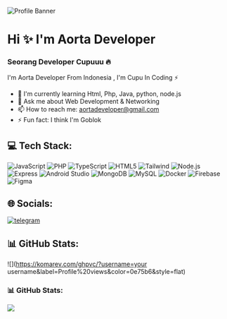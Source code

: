 ![Profile Banner](https://files.catbox.moe/xpsybt.jpeg)

# Hi ✨ I'm Aorta Developer
### Seorang Developer Cupuuu 🔥

I'm Aorta Developer From Indonesia , I'm Cupu In Coding ⚡

- 🌱 I'm currently learning Html, Php, Java, python, node.js
- 💬 Ask me about Web Development & Networking
- 📫 How to reach me: aortadeveloper@gmail.com
- ⚡ Fun fact: I think I'm Goblok

## 💻 Tech Stack:
![JavaScript](https://img.shields.io/badge/JavaScript-F7DF1E?style=for-the-badge&logo=javascript&logoColor=white) ![PHP](https://img.shields.io/badge/PHP-777BB4?style=for-the-badge&logo=php&logoColor=white) ![TypeScript](https://img.shields.io/badge/TypeScript-3178C6?style=for-the-badge&logo=typescript&logoColor=white) ![HTML5](https://img.shields.io/badge/HTML5-E34F26?style=for-the-badge&logo=html5&logoColor=white) ![Tailwind](https://img.shields.io/badge/Tailwind-38B2AC?style=for-the-badge&logo=tailwind&logoColor=white) ![Node.js](https://img.shields.io/badge/Node.js-339933?style=for-the-badge&logo=node.js&logoColor=white) ![Express](https://img.shields.io/badge/Express-000000?style=for-the-badge&logo=express&logoColor=white) ![Android Studio](https://img.shields.io/badge/AndroidStudio-555555?style=for-the-badge&logo=androidstudio&logoColor=white) ![MongoDB](https://img.shields.io/badge/MongoDB-47A248?style=for-the-badge&logo=mongodb&logoColor=white) ![MySQL](https://img.shields.io/badge/MySQL-4479A1?style=for-the-badge&logo=mysql&logoColor=white) ![Docker](https://img.shields.io/badge/Docker-2496ED?style=for-the-badge&logo=docker&logoColor=white) ![Firebase](https://img.shields.io/badge/Firebase-FFCA28?style=for-the-badge&logo=firebase&logoColor=white) ![Figma](https://img.shields.io/badge/Figma-555555?style=for-the-badge&logo=figma&logoColor=white)

## 🌐 Socials:
[![telegram](https://img.shields.io/badge/telegram-Aortadev-26A5E4?style=for-the-badge&logo=telegram&logoColor=white)](https://t.me/Aortadev)

## 📊 GitHub Stats:
![](https://komarev.com/ghpvc/?username=your username&label=Profile%20views&color=0e75b6&style=flat)

### 📊 GitHub Stats:
![](https://github-readme-stats.vercel.app/api?username=yourusername&show_icons=true&theme=synthwave)

